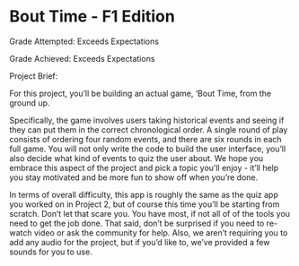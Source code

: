 # Bout Time - F1 Edition

Grade Attempted: Exceeds Expectations

Grade Achieved: Exceeds Expectations

Project Brief:

For this project, you’ll be building an actual game, ‘Bout Time, from the ground up.

Specifically, the game involves users taking historical events and seeing if they can put them in the correct chronological order. A single round of play consists of ordering four random events, and there are six rounds in each full game. You will not only write the code to build the user interface, you’ll also decide what kind of events to quiz the user about. We hope you embrace this aspect of the project and pick a topic you’ll enjoy - it’ll help you stay motivated and be more fun to show off when you’re done.

In terms of overall difficulty, this app is roughly the same as the quiz app you worked on in Project 2, but of course this time you’ll be starting from scratch. Don’t let that scare you. You have most, if not all of of the tools you need to get the job done. That said, don’t be surprised if you need to re-watch video or ask the community for help. Also, we aren’t requiring you to add any audio for the project, but if you’d like to, we’ve provided a few sounds for you to use.
